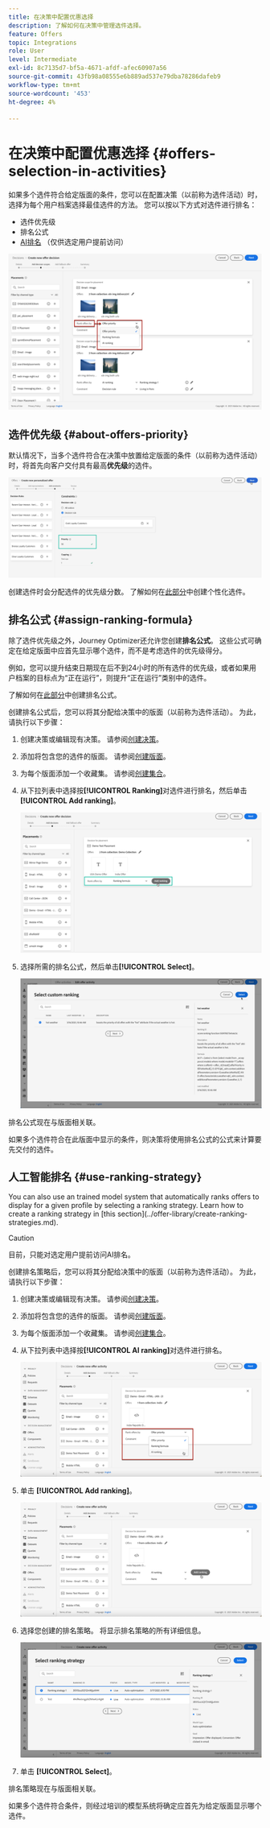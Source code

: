```yaml
---
title: 在决策中配置优惠选择
description: 了解如何在决策中管理选件选择。
feature: Offers
topic: Integrations
role: User
level: Intermediate
exl-id: 8c7135d7-bf5a-4671-afdf-afec60907a56
source-git-commit: 43fb98a08555e6b889ad537e79dba78286dafeb9
workflow-type: tm+mt
source-wordcount: '453'
ht-degree: 4%

---
```


# 在决策中配置优惠选择 {#offers-selection-in-activities}

如果多个选件符合给定版面的条件，您可以在配置决策（以前称为选件活动）时，选择为每个用户档案选择最佳选件的方法。 您可以按以下方式对选件进行排名：
* 选件优先级
* 排名公式
* [AI排名](#use-ranking-strategy) （仅供选定用户提前访问）

![](../../assets/offer-rank-by.png)

## 选件优先级 {#about-offers-priority}

默认情况下，当多个选件符合在决策中放置给定版面的条件（以前称为选件活动）时，将首先向客户交付具有最高&#x200B;**优先级**&#x200B;的选件。

![](../../assets/offer-priority.png)

创建选件时会分配选件的优先级分数。 了解如何在[此部分](../offer-library/creating-personalized-offers.md)中创建个性化选件。

## 排名公式 {#assign-ranking-formula}

除了选件优先级之外，Journey Optimizer还允许您创建&#x200B;**排名公式**。 这些公式可确定在给定版面中应首先显示哪个选件，而不是考虑选件的优先级得分。

例如，您可以提升结束日期现在后不到24小时的所有选件的优先级，或者如果用户档案的目标点为“正在运行”，则提升“正在运行”类别中的选件。

了解如何在[此部分](../offer-library/create-ranking-formulas.md)中创建排名公式。

创建排名公式后，您可以将其分配给决策中的版面（以前称为选件活动）。 为此，请执行以下步骤：

1. 创建决策或编辑现有决策。 请参阅[创建决策](../offer-activities/create-offer-activities.md)。

1. 添加将包含您的选件的版面。 请参阅[创建版面](../offer-library/creating-placements.md)。

1. 为每个版面添加一个收藏集。 请参阅[创建集合](../offer-library/creating-collections.md)。

1. 从下拉列表中选择按&#x200B;**[!UICONTROL Ranking]**&#x200B;对选件进行排名，然后单击&#x200B;**[!UICONTROL Add ranking]**。

   ![](../../assets/offer-activity-ranking.png)

1. 选择所需的排名公式，然后单击&#x200B;**[!UICONTROL Select]**。

   ![](../../assets/ranking-selection.png)

排名公式现在与版面相关联。

如果多个选件符合在此版面中显示的条件，则决策将使用排名公式的公式来计算要先交付的选件。

## 人工智能排名 {#use-ranking-strategy}

<!--If you are an [Adobe Experience Platform](https://experienceleague.adobe.com/docs/experience-platform/landing/home.html){target="_blank"} user leveraging the **Offer Decisioning** application service,-->You can also use an trained model system that automatically ranks offers to display for a given profile by selecting a ranking strategy. Learn how to create a ranking strategy in [this section](../offer-library/create-ranking-strategies.md).

>[!CAUTION]
>
>目前，只能对选定用户提前访问AI排名。

创建排名策略后，您可以将其分配给决策中的版面（以前称为选件活动）。 为此，请执行以下步骤：

1. 创建决策或编辑现有决策。 请参阅[创建决策](../offer-activities/create-offer-activities.md)。

1. 添加将包含您的选件的版面。 请参阅[创建版面](../offer-library/creating-placements.md)。

1. 为每个版面添加一个收藏集。 请参阅[创建集合](../offer-library/creating-collections.md)。

1. 从下拉列表中选择按&#x200B;**[!UICONTROL AI ranking]**&#x200B;对选件进行排名。

   ![](../../assets/ranking-selection-ai-ranking.png)

1. 单击 **[!UICONTROL Add ranking]**。

   ![](../../assets/ranking-selection-ai-ranking-add.png)

1. 选择您创建的排名策略。 将显示排名策略的所有详细信息。

   ![](../../assets/ranking-selection-ai-ranking-selected.png)

1. 单击 **[!UICONTROL Select]**。

排名策略现在与版面相关联。

如果多个选件符合条件，则经过培训的模型系统将确定应首先为给定版面显示哪个选件。

<!--Result? Describe the impact for the user, i.e. what's the effect of selecting this ranking strategy for this collection/placement.-->

<!--Click **[!UICONTROL Next]** to confirm and save your decision.-->
